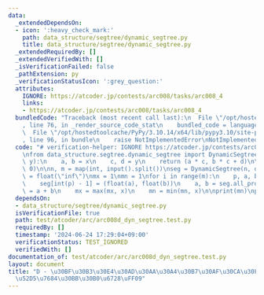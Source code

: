 ```yaml
---
data:
  _extendedDependsOn:
  - icon: ':heavy_check_mark:'
    path: data_structure/segtree/dynamic_segtree.py
    title: data_structure/segtree/dynamic_segtree.py
  _extendedRequiredBy: []
  _extendedVerifiedWith: []
  _isVerificationFailed: false
  _pathExtension: py
  _verificationStatusIcon: ':grey_question:'
  attributes:
    IGNORE: https://atcoder.jp/contests/arc008/tasks/arc008_4
    links:
    - https://atcoder.jp/contests/arc008/tasks/arc008_4
  bundledCode: "Traceback (most recent call last):\n  File \"/opt/hostedtoolcache/PyPy/3.10.14/x64/lib/pypy3.10/site-packages/onlinejudge_verify/documentation/build.py\"\
    , line 76, in _render_source_code_stat\n    bundled_code = language.bundle(\n\
    \  File \"/opt/hostedtoolcache/PyPy/3.10.14/x64/lib/pypy3.10/site-packages/onlinejudge_verify/languages/python.py\"\
    , line 96, in bundle\n    raise NotImplementedError\nNotImplementedError\n"
  code: "# verification-helper: IGNORE https://atcoder.jp/contests/arc008/tasks/arc008_4\n\
    \nfrom data_structure.segtree.dynamic_segtree import DynamicSegtree\n\n\ndef op(x,\
    \ y):\n    a, b = x\n    c, d = y\n    return (a * c, b * c + d)\n\n\ne = (1,\
    \ 0)\n\nn, m = map(int, input().split())\nseg = DynamicSegtree(n, op, e)\ninf\
    \ = float(\"inf\")\nmx = 1\nmn = 1\nfor i in range(m):\n    p, a, b = input().split()\n\
    \    seg[int(p) - 1] = (float(a), float(b))\n    a, b = seg.all_prod()\n    x\
    \ = a + b\n    mx = max(mx, x)\n    mn = min(mn, x)\n\nprint(mn)\nprint(mx)\n"
  dependsOn:
  - data_structure/segtree/dynamic_segtree.py
  isVerificationFile: true
  path: test/atcoder/arc/arc008d_dyn_segtree.test.py
  requiredBy: []
  timestamp: '2024-06-24 17:29:04+09:00'
  verificationStatus: TEST_IGNORED
  verifiedWith: []
documentation_of: test/atcoder/arc/arc008d_dyn_segtree.test.py
layout: document
title: "D - \u30BF\u30B3\u30E4\u30AD\u30AA\u30A4\u30B7\u30AF\u30CA\u30FC\u30EB\uFF08\
  \u52D5\u7684\u30BB\u30B0\u6728\uFF09"
---
```

